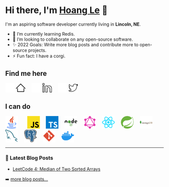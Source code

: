 # Hi there, I'm [Hoang Le](https://hoangple.me) 👋

I'm an aspiring software developer currently living in **Lincoln, NE**.

- 🌱 I’m currently learning Redis.
- 🤝 I’m looking to collaborate on any open-source software.
- ✨ 2022 Goals: Write more blog posts and contribute more to open-source projects.
- ⚡ Fun fact: I have a corgi.

## Find me here

[<img src='./assets/home-svgrepo-com-dark.svg' width='30'/>](https://hoangple.me#gh-dark-mode-only)
[<img src='./assets/home-svgrepo-com-light.svg' width='30'/>](https://hoangple.me#gh-light-mode-only)&nbsp;&nbsp;&nbsp;&nbsp;
[<img src='./assets/linkedin-svgrepo-com-dark.svg' width='30' />](https://www.linkedin.com/in/hoangp-le21#gh-dark-mode-only)
[<img src='./assets/linkedin-svgrepo-com-light.svg' width='30' />](https://www.linkedin.com/in/hoangp-le21#gh-light-mode-only)&nbsp;&nbsp;&nbsp;&nbsp;
[<img src='./assets/twitter-svgrepo-com-dark.svg' width='30'/>](https://twitter.com/hoangple21#gh-dark-mode-only)
[<img src='./assets/twitter-svgrepo-com-light.svg' width='30'/>](https://twitter.com/hoangple21#gh-light-mode-only)&nbsp;&nbsp;&nbsp;&nbsp;


## I can do
<img src='./assets/java-svgrepo-com.svg' width='40' style="padding-right:10px;"/>&nbsp;&nbsp;&nbsp;&nbsp;
<img src='./assets/javascript-svgrepo-com.svg' width='40'/>&nbsp;&nbsp;&nbsp;&nbsp;
<img src='./assets/typescript-logo-svgrepo-com.svg' width='40'/>&nbsp;&nbsp;&nbsp;&nbsp;
<img src='./assets/nodejs-svgrepo-com.svg' width='40'/>&nbsp;&nbsp;&nbsp;&nbsp;
<img src='./assets/graphql-svgrepo-com.svg' width='40'/>&nbsp;&nbsp;&nbsp;&nbsp;
<img src='./assets/react-svgrepo-com.svg' width='40'/>&nbsp;&nbsp;&nbsp;&nbsp;
<img src='./assets/spring-icon-svgrepo-com.svg' width='40'/>&nbsp;&nbsp;&nbsp;&nbsp;
<img src='./assets/mongodb-svgrepo-com.svg' width='40'/>&nbsp;&nbsp;&nbsp;&nbsp;
<img src='./assets/mysql-svgrepo-com.svg' width='40'/>&nbsp;&nbsp;&nbsp;&nbsp;
<img src='./assets/postgresql-svgrepo-com.svg' width='40'/>&nbsp;&nbsp;&nbsp;&nbsp;
<img src='./assets/git-svgrepo-com.svg' width='40'/>&nbsp;&nbsp;&nbsp;&nbsp;
<img src='./assets/docker-icon-svgrepo-com.svg' width='40'/>&nbsp;&nbsp;&nbsp;&nbsp;

---

### 📖 Latest Blog Posts

- [LeetCode 4: Median of Two Sorted Arrays](https://www.hoangple.me/blog/leet-code-4-median-of-two-sorted-arrays)

➡️ [more blog posts...](https://hoangple.me/blog)
